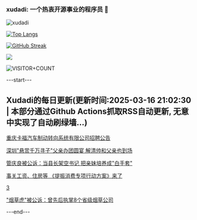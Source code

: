 ### xudadi: 一个热衷开源事业的程序员 👋

![xudadi](https://github-readme-stats-git-masterorgs-github-readme-stats-team.vercel.app/api?username=xudadi)

[![Top Langs](https://github-readme-stats.vercel.app/api/top-langs/?username=xudadi)](https://github.com/anuraghazra/github-readme-stats)

[![GitHub Streak](https://streak-stats.demolab.com?user=xudadi&locale=zh_Hans)](https://git.io/streak-stats)

![](https://raw.githubusercontent.com/xudadi/xudadi/main/assets/github-contribution-grid-snake.svg)

![VISITOR+COUNT](https://komarev.com/ghpvc/?username=xudadi&label=VISITOR+COUNT)


---start---

## Xudadi的每日更新(更新时间:2025-03-16 21:02:30 | 本部分通过Github Actions抓取RSS自动更新, 无意中实现了自动刷绿墙...)

[重庆卡福汽车制动转向系统有限公司招聘公告](https://www.gongkaoleida.com/article/2322581)

[深圳"悬赏千万寻子"父亲办团圆宴 解清帅和父亲也到场](https://m.163.com/news/article/JQPKCE38051492T3.html)

[管庆良被公诉：当县长架空书记 把亲妹培养成"白手套"](https://m.163.com/news/article/JQPKHGJO0530JPVV.html)

[事关工资、住房等 《提振消费专项行动方案》来了](https://m.163.com/news/article/JQPR9V8J000189PS.html)

[3](https://m.163.com/touch/news/sub/domestic)

["烟草虎"被公诉：曾先后执掌8个省级烟草公司](https://m.163.com/news/article/JQPOJT8H0530WJTO.html)

---end---
